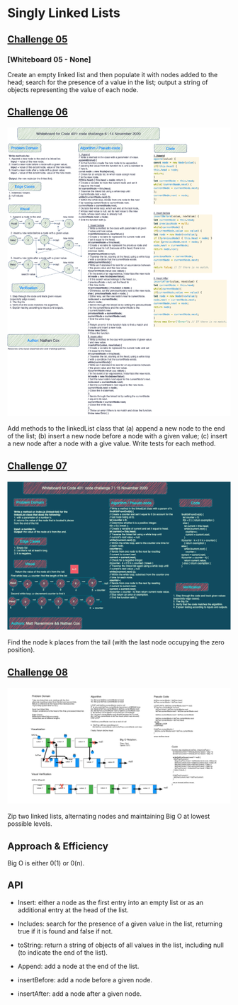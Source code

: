 # Singly Linked Lists

## [Challenge 05](index.js)
### [Whiteboard 05 - None]

Create an empty linked list and then populate it with nodes added to the head; search for the presence of a value in the list; output a string of objects representing the value of each node.

## [Challenge 06](index.js)
### ![Whiteboard 06](../../../assets/code-challenge06.png)

Add methods to the linkedList class that (a) append a new node to the end of the list; (b) insert a new node before a node with a given value; (c) insert a new node after a node with a give value. Write tests for each method.

## [Challenge 07](index.js)
### ![Whiteboard 07](../../../assets/code-challenge07.png)

Find the node k places from the tail (with the last node occupying the zero position).

## [Challenge 08](./llZip/ll_zip.js)
### ![Whiteboard 08](../../../assets/code-challenge08.png)

Zip two linked lists, alternating nodes and maintaining Big O at lowest possible levels.

## Approach & Efficiency

Big O is either 0(1) or 0(n).

## API

- Insert: either a node as the first entry into an empty list or as an additional entry at the head of the list.

- Includes: search for the presence of a given value in the list, returning true if it is found and false if not.

- toString: return a string of objects of all values in the list, including null (to indicate the end of the list).

- Append: add a node at the end of the list.

- insertBefore: add a node before a given node.

- insertAfter: add a node after a given node.
